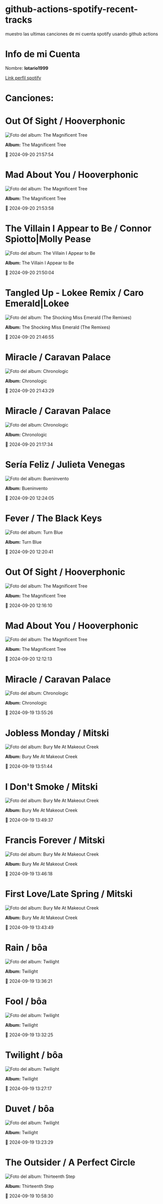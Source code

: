 

# github-actions-spotify-recent-tracks        

muestro las ultimas canciones de mi cuenta spotify usando github actions

# Info de mi Cuenta
Nombre: **lotario1999**

[Link perfil spotify](https://open.spotify.com/user/lotario1999)

# Canciones:



# **Out Of Sight** / Hooverphonic

![Foto del album: The Magnificent Tree](https://i.scdn.co/image/ab67616d00001e02adc391e06a1ecdc2cb4d193f)

**Album:** The Magnificent Tree

📅 2024-09-20 21:57:54


# **Mad About You** / Hooverphonic

![Foto del album: The Magnificent Tree](https://i.scdn.co/image/ab67616d00001e02adc391e06a1ecdc2cb4d193f)

**Album:** The Magnificent Tree

📅 2024-09-20 21:53:58


# **The Villain I Appear to Be** / Connor Spiotto|Molly Pease

![Foto del album: The Villain I Appear to Be](https://i.scdn.co/image/ab67616d00001e027cd257813b3a266800fd2153)

**Album:** The Villain I Appear to Be

📅 2024-09-20 21:50:04


# **Tangled Up - Lokee Remix** / Caro Emerald|Lokee

![Foto del album: The Shocking Miss Emerald (The Remixes)](https://i.scdn.co/image/ab67616d00001e026fd8c7a5cab665b1ca320b61)

**Album:** The Shocking Miss Emerald (The Remixes)

📅 2024-09-20 21:46:55


# **Miracle** / Caravan Palace

![Foto del album: Chronologic](https://i.scdn.co/image/ab67616d00001e028c9cd259d43ab3c5e6af8a8a)

**Album:** Chronologic

📅 2024-09-20 21:43:29


# **Miracle** / Caravan Palace

![Foto del album: Chronologic](https://i.scdn.co/image/ab67616d00001e028c9cd259d43ab3c5e6af8a8a)

**Album:** Chronologic

📅 2024-09-20 21:17:34


# **Sería Feliz** / Julieta Venegas

![Foto del album: Bueninvento](https://i.scdn.co/image/ab67616d00001e0233a3f661128d181cebac962a)

**Album:** Bueninvento

📅 2024-09-20 12:24:05


# **Fever** / The Black Keys

![Foto del album: Turn Blue](https://i.scdn.co/image/ab67616d00001e021af8fb0d8859055d35d2290f)

**Album:** Turn Blue

📅 2024-09-20 12:20:41


# **Out Of Sight** / Hooverphonic

![Foto del album: The Magnificent Tree](https://i.scdn.co/image/ab67616d00001e02adc391e06a1ecdc2cb4d193f)

**Album:** The Magnificent Tree

📅 2024-09-20 12:16:10


# **Mad About You** / Hooverphonic

![Foto del album: The Magnificent Tree](https://i.scdn.co/image/ab67616d00001e02adc391e06a1ecdc2cb4d193f)

**Album:** The Magnificent Tree

📅 2024-09-20 12:12:13


# **Miracle** / Caravan Palace

![Foto del album: Chronologic](https://i.scdn.co/image/ab67616d00001e028c9cd259d43ab3c5e6af8a8a)

**Album:** Chronologic

📅 2024-09-19 13:55:26


# **Jobless Monday** / Mitski

![Foto del album: Bury Me At Makeout Creek](https://i.scdn.co/image/ab67616d00001e02e90db8983ebd43b776694179)

**Album:** Bury Me At Makeout Creek

📅 2024-09-19 13:51:44


# **I Don't Smoke** / Mitski

![Foto del album: Bury Me At Makeout Creek](https://i.scdn.co/image/ab67616d00001e02e90db8983ebd43b776694179)

**Album:** Bury Me At Makeout Creek

📅 2024-09-19 13:49:37


# **Francis Forever** / Mitski

![Foto del album: Bury Me At Makeout Creek](https://i.scdn.co/image/ab67616d00001e02e90db8983ebd43b776694179)

**Album:** Bury Me At Makeout Creek

📅 2024-09-19 13:46:18


# **First Love/Late Spring** / Mitski

![Foto del album: Bury Me At Makeout Creek](https://i.scdn.co/image/ab67616d00001e02e90db8983ebd43b776694179)

**Album:** Bury Me At Makeout Creek

📅 2024-09-19 13:43:49


# **Rain** / bôa

![Foto del album: Twilight](https://i.scdn.co/image/ab67616d00001e029e030b804258dc2017ad859f)

**Album:** Twilight

📅 2024-09-19 13:36:21


# **Fool** / bôa

![Foto del album: Twilight](https://i.scdn.co/image/ab67616d00001e029e030b804258dc2017ad859f)

**Album:** Twilight

📅 2024-09-19 13:32:25


# **Twilight** / bôa

![Foto del album: Twilight](https://i.scdn.co/image/ab67616d00001e029e030b804258dc2017ad859f)

**Album:** Twilight

📅 2024-09-19 13:27:17


# **Duvet** / bôa

![Foto del album: Twilight](https://i.scdn.co/image/ab67616d00001e029e030b804258dc2017ad859f)

**Album:** Twilight

📅 2024-09-19 13:23:29


# **The Outsider** / A Perfect Circle

![Foto del album: Thirteenth Step](https://i.scdn.co/image/ab67616d00001e029fce7baa218063d99799ce52)

**Album:** Thirteenth Step

📅 2024-09-19 10:58:30
